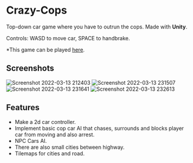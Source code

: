 # Crazy-Cops

Top-down car game where you have to outrun the cops.
Made with **Unity**.

Controls: WASD to move car, SPACE to handbrake.
 
 *This game can be played 
 [here](https://souvik-2000.itch.io/crazy-cops).


## Screenshots


![Screenshot 2022-03-13 212403](https://user-images.githubusercontent.com/35128994/158164946-90d69e48-21f3-4e50-b62b-06117aa971bb.png)
![Screenshot 2022-03-13 231507](https://user-images.githubusercontent.com/35128994/158164959-4719db96-061d-4dcc-bbe7-7d835c3b9e3e.png)
![Screenshot 2022-03-13 231641](https://user-images.githubusercontent.com/35128994/158164970-7224dd5f-564f-4da7-92be-62536da439fc.png)
![Screenshot 2022-03-13 232613](https://user-images.githubusercontent.com/35128994/158164998-acaedd91-2932-40a3-bf8f-af711aa1eda7.png)

## Features

- Make a 2d car controller.
- Implement basic cop car AI that chases, surrounds and blocks player car from moving and also arrest.
- NPC Cars AI.
- There are also small cities between highway.
- Tilemaps for cities and road.
